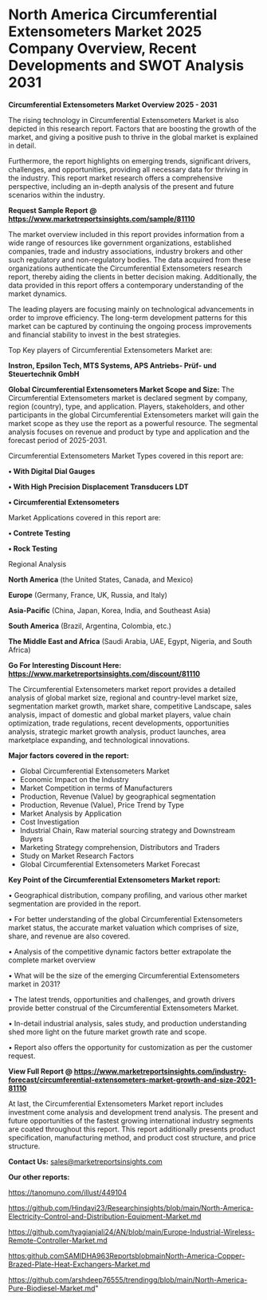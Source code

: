 # North America Circumferential Extensometers Market 2025 Company Overview, Recent Developments and SWOT Analysis 2031

<Strong> Circumferential Extensometers Market Overview 2025 - 2031</strong>

The rising technology in Circumferential Extensometers Market is also depicted in this research report. Factors that are boosting the growth of the market, and giving a positive push to thrive in the global market is explained in detail.

Furthermore, the report highlights on emerging trends, significant drivers, challenges, and opportunities, providing all necessary data for thriving in the industry. This report market research offers a comprehensive perspective, including an in-depth analysis of the present and future scenarios within the industry.

<strong>Request Sample Report @ <a href=https://www.marketreportsinsights.com/sample/81110>https://www.marketreportsinsights.com/sample/81110</a></strong>

The market overview included in this report provides information from a wide range of resources like government organizations, established companies, trade and industry associations, industry brokers and other such regulatory and non-regulatory bodies. The data acquired from these organizations authenticate the Circumferential Extensometers research report, thereby aiding the clients in better decision making. Additionally, the data provided in this report offers a contemporary understanding of the market dynamics.

The leading players are focusing mainly on technological advancements in order to improve efficiency. The long-term development patterns for this market can be captured by continuing the ongoing process improvements and financial stability to invest in the best strategies.

Top Key players of Circumferential Extensometers Market are:

<strong>Instron, Epsilon Tech, MTS Systems, APS Antriebs- Prüf- und Steuertechnik GmbH</strong>

<strong><b>Global Circumferential Extensometers Market Scope and Size:</b></strong>
The Circumferential Extensometers market is declared segment by company, region (country), type, and application. Players, stakeholders, and other participants in the global Circumferential Extensometers market will gain the market scope as they use the report as a powerful resource. The segmental analysis focuses on revenue and product by type and application and the forecast period of 2025-2031.

Circumferential Extensometers Market Types covered in this report are:

<strong>• With Digital Dial Gauges

• With High Precision Displacement Transducers LDT

• Circumferential Extensometers</strong>

Market Applications covered in this report are:

<strong>• Contrete Testing

• Rock Testing</strong> 

Regional Analysis

<strong>North America</strong> (the United States, Canada, and Mexico)

<strong>Europe</strong> (Germany, France, UK, Russia, and Italy)

<strong>Asia-Pacific</strong> (China, Japan, Korea, India, and Southeast Asia)

<strong>South America</strong> (Brazil, Argentina, Colombia, etc.)

<strong>The Middle East and Africa</strong> (Saudi Arabia, UAE, Egypt, Nigeria, and South Africa)

<strong>Go For Interesting Discount Here: <a href=https://www.marketreportsinsights.com/discount/81110>https://www.marketreportsinsights.com/discount/81110</a></strong>

The Circumferential Extensometers market report provides a detailed analysis of global market size, regional and country-level market size, segmentation market growth, market share, competitive Landscape, sales analysis, impact of domestic and global market players, value chain optimization, trade regulations, recent developments, opportunities analysis, strategic market growth analysis, product launches, area marketplace expanding, and technological innovations.

<strong><b>Major factors covered in the report:</b></strong>
<ul>
  <li>Global Circumferential Extensometers Market </li>
  <li>Economic Impact on the Industry</li>
  <li>Market Competition in terms of Manufacturers</li>
  <li>Production, Revenue (Value) by geographical segmentation</li>
  <li>Production, Revenue (Value), Price Trend by Type</li>
  <li>Market Analysis by Application</li>
  <li>Cost Investigation</li>
  <li>Industrial Chain, Raw material sourcing strategy and Downstream Buyers</li>
  <li>Marketing Strategy comprehension, Distributors and Traders</li>
  <li>Study on Market Research Factors</li>
  <li>Global Circumferential Extensometers Market Forecast</li>
</ul>

<strong><b>Key Point of the Circumferential Extensometers Market report:</b></strong>

• Geographical distribution, company profiling, and various other market segmentation are provided in the report.

• For better understanding of the global Circumferential Extensometers market status, the accurate market valuation which comprises of size, share, and revenue are also covered.

• Analysis of the competitive dynamic factors better extrapolate the complete market overview

• What will be the size of the emerging Circumferential Extensometers market in 2031?

• The latest trends, opportunities and challenges, and growth drivers provide better construal of the Circumferential Extensometers Market.

• In-detail industrial analysis, sales study, and production understanding shed more light on the future market growth rate and scope.

• Report also offers the opportunity for customization as per the customer request.

<strong><b>View Full Report @ <a href=https://www.marketreportsinsights.com/industry-forecast/circumferential-extensometers-market-growth-and-size-2021-81110>https://www.marketreportsinsights.com/industry-forecast/circumferential-extensometers-market-growth-and-size-2021-81110</a></b></strong>


At last, the Circumferential Extensometers Market report includes investment come analysis and development trend analysis. The present and future opportunities of the fastest growing international industry segments are coated throughout this report. This report additionally presents product specification, manufacturing method, and product cost structure, and price structure.

<strong>Contact Us:</strong>
sales@marketreportsinsights.com

<strong>Our other reports:</strong>

<a href=https://tanomuno.com/illust/449104>https://tanomuno.com/illust/449104</a>

<a href=https://github.com/Hindavi23/Researchinsights/blob/main/North-America-Electricity-Control-and-Distribution-Equipment-Market.md>https://github.com/Hindavi23/Researchinsights/blob/main/North-America-Electricity-Control-and-Distribution-Equipment-Market.md</a>

<a href=https://github.com/tyagianjali24/AN/blob/main/Europe-Industrial-Wireless-Remote-Controller-Market.md>https://github.com/tyagianjali24/AN/blob/main/Europe-Industrial-Wireless-Remote-Controller-Market.md</a>

<a href=https:github.comSAMIDHA963ReportsblobmainNorth-America-Copper-Brazed-Plate-Heat-Exchangers-Market.md>https:github.comSAMIDHA963ReportsblobmainNorth-America-Copper-Brazed-Plate-Heat-Exchangers-Market.md</a>

<a href=https://github.com/arshdeep76555/trendingg/blob/main/North-America-Pure-Biodiesel-Market.md>https://github.com/arshdeep76555/trendingg/blob/main/North-America-Pure-Biodiesel-Market.md</a>"
